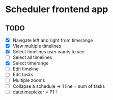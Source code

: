 # Scheduler frontend app

## TODO
- [x] Navigate left and right from timerange
- [x] View multiple timelines
- [x] Select timelines user wants to see
- [ ] Select all timelines
- [x] Select timerange
- [ ] Edit timeline
- [ ] Edit tasks
- [ ] Multiple zooms
- [ ] Collapse a schedule -> 1 line = sum of tasks
- [ ] datetimepicker = P1 !
